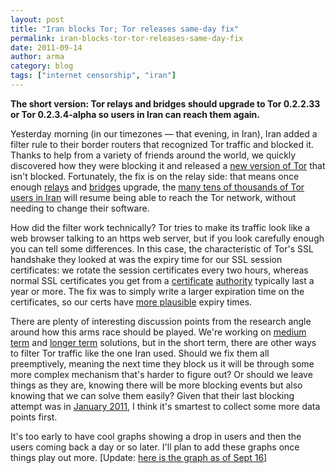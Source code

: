 ```yaml
---
layout: post
title: "Iran blocks Tor; Tor releases same-day fix"
permalink: iran-blocks-tor-tor-releases-same-day-fix
date: 2011-09-14
author: arma
category: blog
tags: ["internet censorship", "iran"]
---
```


 **The short version: Tor relays and bridges should upgrade to Tor 0.2.2.33 or Tor 0.2.3.4-alpha so users in Iran can reach them again.**

Yesterday morning (in our timezones — that evening, in Iran), Iran added a filter rule to their border routers that recognized Tor traffic and blocked it. Thanks to help from a variety of friends around the world, we quickly discovered how they were blocking it and released a [new version of Tor](http://archives.seul.org/tor/talk/Sep-2011/msg00187.html) that isn't blocked. Fortunately, the fix is on the relay side: that means once enough [relays](https://torproject.org/docs/tor-doc-relay) and [bridges](https://www.torproject.org/docs/bridges) upgrade, the [many tens of thousands of Tor users in Iran](https://metrics.torproject.org/users.html?graph=direct-users&start=2011-06-16&end=2011-09-14&country=ir&dpi=72#direct-users) will resume being able to reach the Tor network, without needing to change their software.

How did the filter work technically? Tor tries to make its traffic look like a web browser talking to an https web server, but if you look carefully enough you can tell some differences. In this case, the characteristic of Tor's SSL handshake they looked at was the expiry time for our SSL session certificates: we rotate the session certificates every two hours, whereas normal SSL certificates you get from a [certificate](https://blog.torproject.org/blog/detecting-certificate-authority-compromises-and-web-browser-collusion) [authority](https://blog.torproject.org/blog/diginotar-debacle-and-what-you-should-do-about-it) typically last a year or more. The fix was to simply write a larger expiration time on the certificates, so our certs have [more plausible](https://www.eff.org/observatory) expiry times.

There are plenty of interesting discussion points from the research angle around how this arms race should be played. We're working on [medium](https://gitweb.torproject.org/torspec.git/blob/HEAD:/proposals/176-revising-handshake.txt) [term](https://gitweb.torproject.org/torspec.git/blob/HEAD:/proposals/179-TLS-cert-and-parameter-normalization.txt) and [longer term](https://gitweb.torproject.org/torspec.git/blob/HEAD:/proposals/180-pluggable-transport.txt) solutions, but in the short term, there are other ways to filter Tor traffic like the one Iran used. Should we fix them all preemptively, meaning the next time they block us it will be through some more complex mechanism that's harder to figure out? Or should we leave things as they are, knowing there will be more blocking events but also knowing that we can solve them easily? Given that their last blocking attempt was in [January 2011](https://blog.torproject.org/blog/update-internet-censorship-iran), I think it's smartest to collect some more data points first.

It's too early to have cool graphs showing a drop in users and then the users coming back a day or so later. I'll plan to add these graphs once things play out more. [Update: [here is the graph as of Sept 16](https://metrics.torproject.org/users.html?graph=direct-users&start=2011-07-01&end=2011-09-18&country=ir&events=on&dpi=72#direct-users)]

